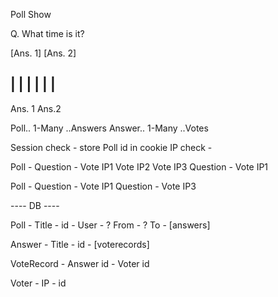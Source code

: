 Poll Show

Q. What time is it?

[Ans. 1] [Ans. 2]

  | |
  | |    | |
-------------
 Ans. 1 Ans.2


Poll.. 1-Many ..Answers
Answer.. 1-Many ..Votes


Session check - store Poll id in cookie
IP check -


Poll - Question - Vote IP1
                  Vote IP2
                  Vote IP3
       Question - Vote IP1


Poll - Question - Vote IP1
       Question - Vote IP3

---- DB ----

Poll - Title
     - id
     - User
     - ? From
     - ? To
     - [answers]

Answer - Title
       - id
       - [voterecords]

VoteRecord - Answer id
           - Voter id

Voter - IP
      - id
